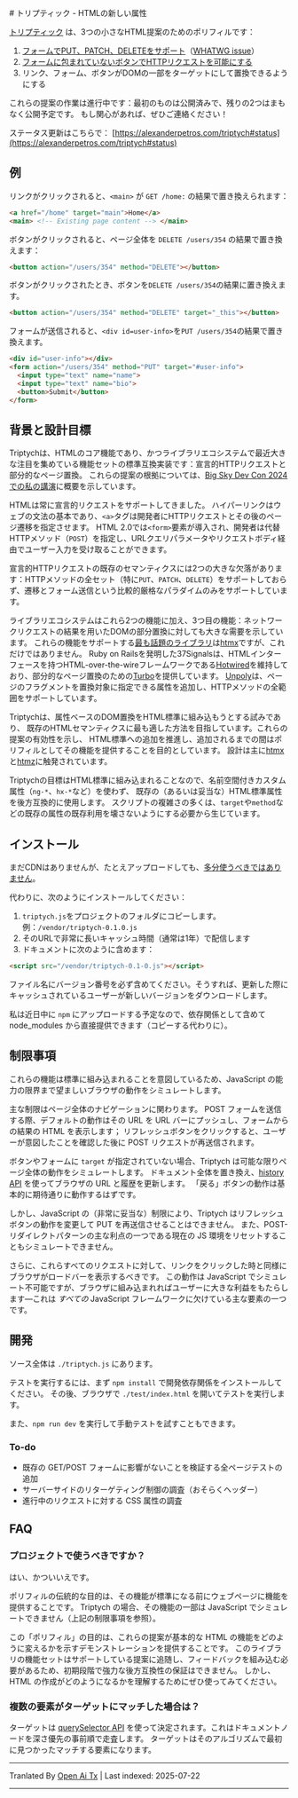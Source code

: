 <translate-content># トリプティック - HTMLの新しい属性

[トリプティック](https://alexanderpetros.com/triptych) は、3つの小さなHTML提案のためのポリフィルです：

1. [フォームでPUT、PATCH、DELETEをサポート](https://alexanderpetros.com/triptych/form-http-methods)（[WHATWG issue](https://github.com/whatwg/html/issues/3577#issuecomment-2294931398)）
2. [フォームに包まれていないボタンでHTTPリクエストを可能にする](https://alexanderpetros.com/triptych/button-actions)
3. リンク、フォーム、ボタンがDOMの一部をターゲットにして置換できるようにする

これらの提案の作業は進行中です：最初のものは公開済みで、残りの2つはまもなく公開予定です。
もし関心があれば、ぜひご連絡ください！

ステータス更新はこちらで： [https://alexanderpetros.com/triptych#status](https://alexanderpetros.com/triptych#status)

## 例

リンクがクリックされると、`<main>` が `GET /home:` の結果で置き換えられます：  
</translate-content>
```html
<a href="/home" target="main">Home</a>
<main> <!-- Existing page content --> </main>
```
ボタンがクリックされると、ページ全体を `DELETE /users/354` の結果で置き換えます：

```html
<button action="/users/354" method="DELETE"></button>
```
ボタンがクリックされたとき、ボタンを`DELETE /users/354`の結果に置き換えます。

```html
<button action="/users/354" method="DELETE" target="_this"></button>
```
フォームが送信されると、`<div id=user-info>`を`PUT /users/354`の結果で置き換えます。

```html
<div id="user-info"></div>
<form action="/users/354" method="PUT" target="#user-info">
  <input type="text" name="name">
  <input type="text" name="bio">
  <button>Submit</button>
</form>
```
## 背景と設計目標

Triptychは、HTMLのコア機能であり、かつライブラリエコシステムで最近大きな注目を集めている機能セットの標準互換実装です：宣言的HTTPリクエストと部分的なページ置換。
これらの提案の根拠については、[Big Sky Dev Con 2024での私の講演](https://unplannedobsolescence.com/blog/life-and-death-of-htmx/)に概要を示しています。

HTMLは常に宣言的リクエストをサポートしてきました。
ハイパーリンクはウェブの文法の基本であり、`<a>`タグは開発者にHTTPリクエストとその後のページ遷移を指定させます。
HTML 2.0では`<form>`要素が導入され、開発者は代替HTTPメソッド（`POST`）を指定し、URLクエリパラメータやリクエストボディ経由でユーザー入力を受け取ることができます。

宣言的HTTPリクエストの既存のセマンティクスには2つの大きな欠落があります：HTTPメソッドの全セット（特に`PUT`、`PATCH`、`DELETE`）をサポートしておらず、遷移とフォーム送信という比較的厳格なパラダイムのみをサポートしています。

ライブラリエコシステムはこれら2つの機能に加え、3つ目の機能：ネットワークリクエストの結果を用いたDOMの部分置換に対しても大きな需要を示しています。
これらの機能をサポートする[最も話題のライブラリ](https://risingstars.js.org/2023/en#section-framework)は[htmx](https://htmx.org/)ですが、これだけではありません。
Ruby on Railsを発明した37Signalsは、HTMLインターフェースを持つHTML-over-the-wireフレームワークである[Hotwired](https://hotwired.dev/)を維持しており、部分的なページ置換のための[Turbo](https://turbo.hotwired.dev/)を提供しています。
[Unpoly](https://unpoly.com/)は、ページのフラグメントを置換対象に指定できる属性を追加し、HTTPメソッドの全範囲をサポートしています。

Triptychは、属性ベースのDOM置換をHTML標準に組み込もうとする試みであり、
既存のHTMLセマンティクスに最も適した方法を目指しています。これらの提案の有効性を示し、
HTML標準への追加を推進し、追加されるまでの間はポリフィルとしてその機能を提供することを目的としています。
設計は主に[htmx](https://htmx.org/)と[htmz](https://leanrada.com/htmz/)に触発されています。

Triptychの目標はHTML標準に組み込まれることなので、名前空間付きカスタム属性（`ng-*`、`hx-*`など）を使わず、
既存の（あるいは妥当な）HTML標準属性を後方互換的に使用します。
スクリプトの複雑さの多くは、`target`や`method`などの既存の属性の既存利用を壊さないようにする必要から生じています。


## インストール

まだCDNはありませんが、たとえアップロードしても、[多分使うべきではありません](https://blog.wesleyac.com/posts/why-not-javascript-cdn)。

代わりに、次のようにインストールしてください：

1. `triptych.js`をプロジェクトのフォルダにコピーします。例：`/vendor/triptych-0.1.0.js`
1. そのURLで非常に長いキャッシュ時間（通常は1年）で配信します
1. ドキュメントに次のように含めます：


```html
<script src="/vendor/triptych-0.1-0.js"></script>
```
ファイル名にバージョン番号を必ず含めてください。そうすれば、更新した際にキャッシュされているユーザーが新しいバージョンをダウンロードします。

私は近日中に `npm` にアップロードする予定なので、依存関係として含めて node_modules から直接提供できます（コピーする代わりに）。

## 制限事項

これらの機能は標準に組み込まれることを意図しているため、JavaScript の能力の限界まで望ましいブラウザの動作をシミュレートします。

主な制限はページ全体のナビゲーションに関わります。
POST フォームを送信する際、デフォルトの動作はその URL を URL バーにプッシュし、フォームからの結果の HTML を表示します；
リフレッシュボタンをクリックすると、ユーザーが意図したことを確認した後に POST リクエストが再送信されます。

ボタンやフォームに `target` が指定されていない場合、Triptych は可能な限りページ全体の動作をシミュレートします。
ドキュメント全体を置き換え、[history API](https://developer.mozilla.org/en-US/docs/Web/API/History) を使ってブラウザの URL と履歴を更新します。
「戻る」ボタンの動作は基本的に期待通りに動作するはずです。

しかし、JavaScript の（非常に妥当な）制限により、Triptych はリフレッシュボタンの動作を変更して PUT を再送信させることはできません。
また、POST-リダイレクトパターンの主な利点の一つである現在の JS 環境をリセットすることもシミュレートできません。

さらに、これらすべてのリクエストに対して、リンクをクリックした時と同様にブラウザがロードバーを表示するべきです。
この動作は JavaScript でシミュレート不可能ですが、ブラウザに組み込まれればユーザーに大きな利益をもたらします—これは *すべての* JavaScript フレームワークに欠けている主な要素の一つです。

## 開発

ソース全体は `./triptych.js` にあります。

テストを実行するには、まず `npm install` で開発依存関係をインストールしてください。
その後、ブラウザで `./test/index.html` を開いてテストを実行します。

また、`npm run dev` を実行して手動テストを試すこともできます。

### To-do

* 既存の GET/POST フォームに影響がないことを検証する全ページテストの追加
* サーバーサイドのリターゲティング制御の調査（おそらくヘッダー）
* 進行中のリクエストに対する CSS 属性の調査

## FAQ

### プロジェクトで使うべきですか？

はい、かついいえです。

ポリフィルの伝統的な目的は、その機能が標準になる前にウェブページに機能を提供することです。
Triptych の場合、その機能の一部は JavaScript でシミュレートできません（上記の制限事項を参照）。

この「ポリフィル」の目的は、これらの提案が基本的な HTML の機能をどのように変えるかを示すデモンストレーションを提供することです。
このライブラリの機能セットはサポートしている提案に追随し、フィードバックを組み込む必要があるため、初期段階で強力な後方互換性の保証はできません。
しかし、HTML の作成がどのようになるかを理解するためにぜひ使ってみてください。

### 複数の要素がターゲットにマッチした場合は？

ターゲットは [querySelector API](https://developer.mozilla.org/en-US/docs/Web/API/Document/querySelector) を使って決定されます。これはドキュメントノードを深さ優先の事前順で走査します。
ターゲットはそのアルゴリズムで最初に見つかったマッチする要素になります。




---

Tranlated By [Open Ai Tx](https://github.com/OpenAiTx/OpenAiTx) | Last indexed: 2025-07-22

---